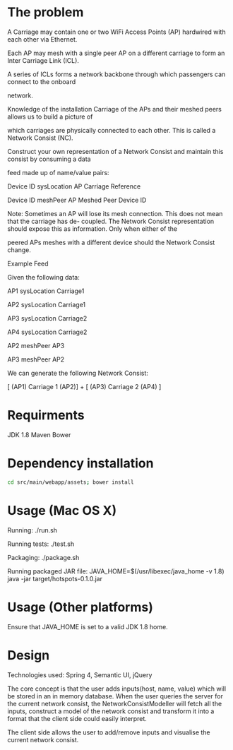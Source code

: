 # The problem

A Carriage may contain one or two WiFi Access Points (AP) hard­wired with each other via Ethernet.

Each AP may mesh with a single peer AP on a different carriage to form an Inter Carriage Link (ICL).

A series of ICLs forms a network backbone through which passengers can connect to the on­board

network.

Knowledge of the installation Carriage of the APs and their meshed peers allows us to build a picture of

which carriages are physically connected to each other. This is called a Network Consist (NC).

Construct your own representation of a Network Consist and maintain this consist by consuming a data

feed made up of name/value pairs:

Device ID sysLocation AP Carriage Reference

Device ID meshPeer AP Meshed Peer Device ID

Note: Sometimes an AP will lose its mesh connection. This does not mean that the carriage has de-
coupled. The Network Consist representation should expose this as information. Only when either of the

peered APs meshes with a different device should the Network Consist change.

Example Feed

Given the following data:

AP1 sysLocation Carriage­1

AP2 sysLocation Carriage­1

AP3 sysLocation Carriage­2

AP4 sysLocation Carriage­2

AP2 meshPeer AP3

AP3 meshPeer AP2

We can generate the following Network Consist:

[ (AP1) Carriage 1 (AP2)] + [ (AP3) Carriage 2 (AP4) ]  

# Requirments

JDK 1.8
Maven
Bower

# Dependency installation

```bash
cd src/main/webapp/assets; bower install
```

# Usage (Mac OS X)

Running: ./run.sh

Running tests: ./test.sh

Packaging: ./package.sh

Running packaged JAR file: JAVA_HOME=$(/usr/libexec/java_home -v 1.8) java -jar  target/hotspots-0.1.0.jar

# Usage (Other platforms)

Ensure that JAVA_HOME is set to a valid JDK 1.8 home.

# Design

Technologies used: Spring 4, Semantic UI, jQuery

The core concept is that the user adds inputs(host, name, value) which will be stored in
an in memory database. When the user queries the server for the current network consist,
the NetworkConsistModeller will fetch all the inputs, construct a model of the network
consist and transform it into a format that the client side could easily interpret.

The client side allows the user to add/remove inputs and visualise the current network
consist.